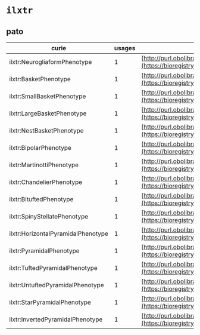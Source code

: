 # `ilxtr`

## pato

| curie                              |   usages | nodes                                                                                                             |
|------------------------------------|----------|-------------------------------------------------------------------------------------------------------------------|
| ilxtr:NeurogliaformPhenotype       |        1 | [http://purl.obolibrary.org/obo/PATO:0070001](https://bioregistry.io/http://purl.obolibrary.org/obo/PATO:0070001) |
| ilxtr:BasketPhenotype              |        1 | [http://purl.obolibrary.org/obo/PATO:0070002](https://bioregistry.io/http://purl.obolibrary.org/obo/PATO:0070002) |
| ilxtr:SmallBasketPhenotype         |        1 | [http://purl.obolibrary.org/obo/PATO:0070003](https://bioregistry.io/http://purl.obolibrary.org/obo/PATO:0070003) |
| ilxtr:LargeBasketPhenotype         |        1 | [http://purl.obolibrary.org/obo/PATO:0070004](https://bioregistry.io/http://purl.obolibrary.org/obo/PATO:0070004) |
| ilxtr:NestBasketPhenotype          |        1 | [http://purl.obolibrary.org/obo/PATO:0070005](https://bioregistry.io/http://purl.obolibrary.org/obo/PATO:0070005) |
| ilxtr:BipolarPhenotype             |        1 | [http://purl.obolibrary.org/obo/PATO:0070006](https://bioregistry.io/http://purl.obolibrary.org/obo/PATO:0070006) |
| ilxtr:MartinottiPhenotype          |        1 | [http://purl.obolibrary.org/obo/PATO:0070007](https://bioregistry.io/http://purl.obolibrary.org/obo/PATO:0070007) |
| ilxtr:ChandelierPhenotype          |        1 | [http://purl.obolibrary.org/obo/PATO:0070011](https://bioregistry.io/http://purl.obolibrary.org/obo/PATO:0070011) |
| ilxtr:BituftedPhenotype            |        1 | [http://purl.obolibrary.org/obo/PATO:0070012](https://bioregistry.io/http://purl.obolibrary.org/obo/PATO:0070012) |
| ilxtr:SpinyStellatePhenotype       |        1 | [http://purl.obolibrary.org/obo/PATO:0070013](https://bioregistry.io/http://purl.obolibrary.org/obo/PATO:0070013) |
| ilxtr:HorizontalPyramidalPhenotype |        1 | [http://purl.obolibrary.org/obo/PATO:0070016](https://bioregistry.io/http://purl.obolibrary.org/obo/PATO:0070016) |
| ilxtr:PyramidalPhenotype           |        1 | [http://purl.obolibrary.org/obo/PATO:0070017](https://bioregistry.io/http://purl.obolibrary.org/obo/PATO:0070017) |
| ilxtr:TuftedPyramidalPhenotype     |        1 | [http://purl.obolibrary.org/obo/PATO:0070018](https://bioregistry.io/http://purl.obolibrary.org/obo/PATO:0070018) |
| ilxtr:UntuftedPyramidalPhenotype   |        1 | [http://purl.obolibrary.org/obo/PATO:0070019](https://bioregistry.io/http://purl.obolibrary.org/obo/PATO:0070019) |
| ilxtr:StarPyramidalPhenotype       |        1 | [http://purl.obolibrary.org/obo/PATO:0070020](https://bioregistry.io/http://purl.obolibrary.org/obo/PATO:0070020) |
| ilxtr:InvertedPyramidalPhenotype   |        1 | [http://purl.obolibrary.org/obo/PATO:0070021](https://bioregistry.io/http://purl.obolibrary.org/obo/PATO:0070021) |
